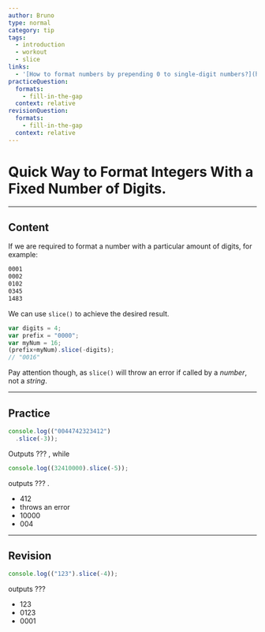 ```yaml
---
author: Bruno
type: normal
category: tip
tags:
  - introduction
  - workout
  - slice
links:
  - '[How to format numbers by prepending 0 to single-digit numbers?](https://stackoverflow.com/questions/8043026/how-to-format-numbers-by-prepending-0-to-single-digit-numbers){discussion}'
practiceQuestion:
  formats:
    - fill-in-the-gap
  context: relative
revisionQuestion:
  formats:
    - fill-in-the-gap
  context: relative
---
```


# Quick Way to Format Integers With a Fixed Number of Digits.


---

## Content

If we are required to format a number with a particular amount of digits, for example:

```html
0001
0002
0102
0345
1483
```

We can use `slice()` to achieve the desired result.

```javascript
var digits = 4;
var prefix = "0000";
var myNum = 16;
(prefix+myNum).slice(-digits);
// "0016"
```

Pay attention though, as `slice()` will throw an error if called by a *number*, not a *string*.


---

## Practice

```javascript
console.log(("0044742323412")
  .slice(-3));
```

Outputs ??? , while

```javascript
console.log((32410000).slice(-5));
```

outputs ??? .

- 412
- throws an error
- 10000
- 004


---

## Revision

```javascript
console.log(("123").slice(-4));
```

 outputs ???

- 123
- 0123
- 0001
